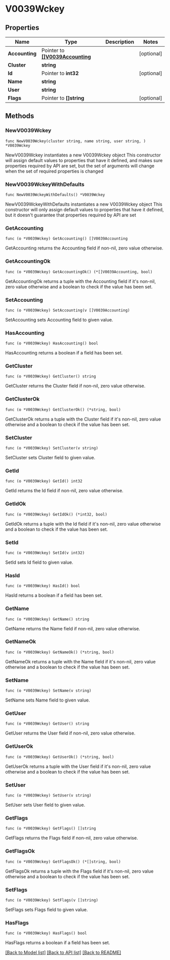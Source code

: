 # V0039Wckey

## Properties

Name | Type | Description | Notes
------------ | ------------- | ------------- | -------------
**Accounting** | Pointer to [**[]V0039Accounting**](V0039Accounting.md) |  | [optional] 
**Cluster** | **string** |  | 
**Id** | Pointer to **int32** |  | [optional] 
**Name** | **string** |  | 
**User** | **string** |  | 
**Flags** | Pointer to **[]string** |  | [optional] 

## Methods

### NewV0039Wckey

`func NewV0039Wckey(cluster string, name string, user string, ) *V0039Wckey`

NewV0039Wckey instantiates a new V0039Wckey object
This constructor will assign default values to properties that have it defined,
and makes sure properties required by API are set, but the set of arguments
will change when the set of required properties is changed

### NewV0039WckeyWithDefaults

`func NewV0039WckeyWithDefaults() *V0039Wckey`

NewV0039WckeyWithDefaults instantiates a new V0039Wckey object
This constructor will only assign default values to properties that have it defined,
but it doesn't guarantee that properties required by API are set

### GetAccounting

`func (o *V0039Wckey) GetAccounting() []V0039Accounting`

GetAccounting returns the Accounting field if non-nil, zero value otherwise.

### GetAccountingOk

`func (o *V0039Wckey) GetAccountingOk() (*[]V0039Accounting, bool)`

GetAccountingOk returns a tuple with the Accounting field if it's non-nil, zero value otherwise
and a boolean to check if the value has been set.

### SetAccounting

`func (o *V0039Wckey) SetAccounting(v []V0039Accounting)`

SetAccounting sets Accounting field to given value.

### HasAccounting

`func (o *V0039Wckey) HasAccounting() bool`

HasAccounting returns a boolean if a field has been set.

### GetCluster

`func (o *V0039Wckey) GetCluster() string`

GetCluster returns the Cluster field if non-nil, zero value otherwise.

### GetClusterOk

`func (o *V0039Wckey) GetClusterOk() (*string, bool)`

GetClusterOk returns a tuple with the Cluster field if it's non-nil, zero value otherwise
and a boolean to check if the value has been set.

### SetCluster

`func (o *V0039Wckey) SetCluster(v string)`

SetCluster sets Cluster field to given value.


### GetId

`func (o *V0039Wckey) GetId() int32`

GetId returns the Id field if non-nil, zero value otherwise.

### GetIdOk

`func (o *V0039Wckey) GetIdOk() (*int32, bool)`

GetIdOk returns a tuple with the Id field if it's non-nil, zero value otherwise
and a boolean to check if the value has been set.

### SetId

`func (o *V0039Wckey) SetId(v int32)`

SetId sets Id field to given value.

### HasId

`func (o *V0039Wckey) HasId() bool`

HasId returns a boolean if a field has been set.

### GetName

`func (o *V0039Wckey) GetName() string`

GetName returns the Name field if non-nil, zero value otherwise.

### GetNameOk

`func (o *V0039Wckey) GetNameOk() (*string, bool)`

GetNameOk returns a tuple with the Name field if it's non-nil, zero value otherwise
and a boolean to check if the value has been set.

### SetName

`func (o *V0039Wckey) SetName(v string)`

SetName sets Name field to given value.


### GetUser

`func (o *V0039Wckey) GetUser() string`

GetUser returns the User field if non-nil, zero value otherwise.

### GetUserOk

`func (o *V0039Wckey) GetUserOk() (*string, bool)`

GetUserOk returns a tuple with the User field if it's non-nil, zero value otherwise
and a boolean to check if the value has been set.

### SetUser

`func (o *V0039Wckey) SetUser(v string)`

SetUser sets User field to given value.


### GetFlags

`func (o *V0039Wckey) GetFlags() []string`

GetFlags returns the Flags field if non-nil, zero value otherwise.

### GetFlagsOk

`func (o *V0039Wckey) GetFlagsOk() (*[]string, bool)`

GetFlagsOk returns a tuple with the Flags field if it's non-nil, zero value otherwise
and a boolean to check if the value has been set.

### SetFlags

`func (o *V0039Wckey) SetFlags(v []string)`

SetFlags sets Flags field to given value.

### HasFlags

`func (o *V0039Wckey) HasFlags() bool`

HasFlags returns a boolean if a field has been set.


[[Back to Model list]](../README.md#documentation-for-models) [[Back to API list]](../README.md#documentation-for-api-endpoints) [[Back to README]](../README.md)


